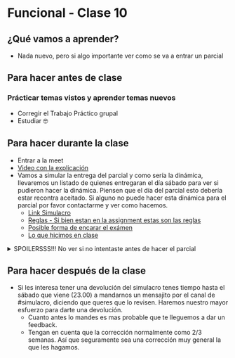 # Funcional - Clase 10

## ¿Qué vamos a aprender?

* Nada nuevo, pero si algo importante ver como se va a entrar un parcial

## Para hacer antes de clase

### Prácticar temas vistos y aprender temas nuevos

* Corregir el Trabajo Práctico grupal
* Estudiar 🤓

## Para hacer durante la clase

* Entrar a la meet
* [Video con la explicación](https://drive.google.com/file/d/1jyeEiPrIFloxi5kEC4woD2TCn5416SPu/view?usp=sharing)
* Vamos a simular la entrega del parcial y como sería la dinámica, llevaremos un listado de quienes entregaran el día sábado para ver si pudieron hacer la dinámica. Piensen que el día del parcial esto debería estar recontra aceitado. Si alguno no puede hacer esta dinámica para el parcial por favor contactarme y ver como hacemos.
  * [Link Simulacro](https://classroom.github.com/a/lR3iD-JR)
  * [Reglas - Si bien estan en la assignment estas son las reglas](https://docs.google.com/document/d/13OBHwqe5uoDRLnVfM2VU9ogupkJQHpLA0wSTlN57x8g)
  * [Posible forma de encarar el exámen](https://drive.google.com/file/d/1F6tWEs2Zsyna5EQmSFRv2REJFvyF6ZK1/view?usp=sharing)
  * [Lo que hicimos en clase](https://github.com/pdep-utn/sabados-tarde/blob/master/seguimiento/2020/funcional/practica/clase10.hs)

<details>
  <summary>SPOILERSSS!!! No ver si no intentaste antes de hacer el parcial</summary>
  
  [Una posible resolución](https://github.com/pdep-utn/sabados-tarde/blob/master/seguimiento/2020/funcional/practica/completo.hs)
</details>

## Para hacer después de la clase

* Si les interesa tener una devolución del simulacro tenes tiempo hasta el sábado que viene (23.00) a mandarnos un mensajito por el canal de #simulacro, diciendo que queres que lo revisen. Haremos nuestro mayor esfuerzo para darte una devolución.
  * Cuanto antes lo mandes es mas probable que te lleguemos a dar un feedback.
  * Tengan en cuenta que la corrección normalmente como 2/3 semanas. Así que seguramente sea una corrección muy general la que les hagamos.
